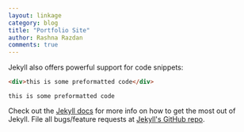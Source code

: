 ```yaml
---
layout: linkage
category: blog
title: "Portfolio Site"
author: Rashna Razdan
comments: true
---
```


 
Jekyll also offers powerful support for code snippets:

```html
<div>this is some preformatted code</div>
```


<code><div>this is some preformatted code</div></code>

Check out the [Jekyll docs][jekyll] for more info on how to get the most out of Jekyll. File all bugs/feature requests at [Jekyll's GitHub repo][jekyll-gh].

[jekyll-gh]: https://github.com/mojombo/jekyll
[jekyll]:    http://jekyllrb.com

